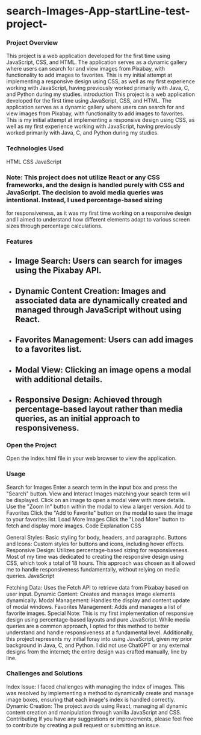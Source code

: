# search-Images-App-startLine-test-project-

### Project Overview
This project is a web application developed for the first time using JavaScript, CSS, and HTML. The application serves as a dynamic gallery where users can search for and view images from Pixabay, with functionality to add images to favorites. This is my initial attempt at implementing a responsive design using CSS, as well as my first experience working with JavaScript, having previously worked primarily with Java, C, and Python during my studies.
 introduction
This project is a web application developed for the first time using JavaScript, CSS, and HTML. The application serves as a dynamic gallery where users can search for and view images from Pixabay, with functionality to add images to favorites. This is my initial attempt at implementing a responsive design using CSS, as well as my first experience working with JavaScript, having previously worked primarily with Java, C, and Python during my studies.

### Technologies Used
HTML
CSS
JavaScript
### Note: This project does not utilize React or any CSS frameworks, and the design is handled purely with CSS and JavaScript. The decision to avoid media queries was intentional. Instead, I used percentage-based sizing 
for responsiveness, as it was my first time working on a responsive design and I aimed to understand how different elements adapt to various screen sizes through percentage calculations.

### Features
- ## Image Search: Users can search for images using the Pixabay API.
- ## Dynamic Content Creation: Images and associated data are dynamically created and managed through JavaScript without using React.
- ## Favorites Management: Users can add images to a favorites list.
- ## Modal View: Clicking an image opens a modal with additional details.
- ## Responsive Design: Achieved through percentage-based layout rather than media queries, as an initial approach to responsiveness.

### Open the Project
Open the index.html file in your web browser to view the application.

### Usage
Search for Images
Enter a search term in the input box and press the "Search" button.
View and Interact
Images matching your search term will be displayed.
Click on an image to open a modal view with more details.
Use the "Zoom In" button within the modal to view a larger version.
Add to Favorites
Click the "Add to Favorite" button on the modal to save the image to your favorites list.
Load More Images
Click the "Load More" button to fetch and display more images.
Code Explanation
CSS

General Styles: Basic styling for body, headers, and paragraphs.
Buttons and Icons: Custom styles for buttons and icons, including hover effects.
Responsive Design: Utilizes percentage-based sizing for responsiveness. Most of my time was dedicated to creating the responsive design using CSS, which took a total of 18 hours. This approach was chosen as it allowed me to handle responsiveness fundamentally, without relying on media queries.
JavaScript

Fetching Data: Uses the Fetch API to retrieve data from Pixabay based on user input.
Dynamic Content: Creates and manages image elements dynamically.
Modal Management: Handles the display and content update of modal windows.
Favorites Management: Adds and manages a list of favorite images.
Special Note: This is my first implementation of responsive design using percentage-based layouts and pure JavaScript. While media queries are a common approach, I opted for this method to better understand and handle responsiveness at a fundamental level. Additionally, this project represents my initial foray into using JavaScript, given my prior background in Java, C, and Python. I did not use ChatGPT or any external designs from the internet; the entire design was crafted manually, line by line.

### Challenges and Solutions
Index Issue: I faced challenges with managing the index of images. This was resolved by implementing a method to dynamically create and manage image boxes, ensuring that each image's index is handled correctly.
Dynamic Creation: The project avoids using React, managing all dynamic content creation and manipulation through vanilla JavaScript and CSS.
Contributing
If you have any suggestions or improvements, please feel free to contribute by creating a pull request or submitting an issue.
